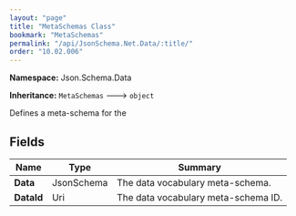 ```yaml
---
layout: "page"
title: "MetaSchemas Class"
bookmark: "MetaSchemas"
permalink: "/api/JsonSchema.Net.Data/:title/"
order: "10.02.006"
---
```

**Namespace:** Json.Schema.Data

**Inheritance:**
`MetaSchemas`
 🡒 
`object`

Defines a meta-schema for the

## Fields

| Name | Type | Summary |
|---|---|---|
| **Data** | JsonSchema | The data vocabulary meta-schema. |
| **DataId** | Uri | The data vocabulary meta-schema ID. |

